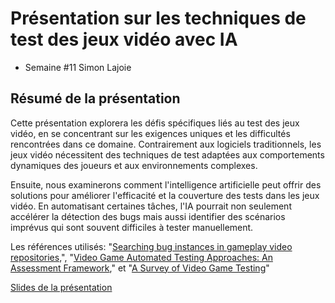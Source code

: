 # Présentation sur les techniques de test des jeux vidéo avec IA

- Semaine #11 Simon Lajoie

## Résumé de la présentation

Cette présentation explorera les défis spécifiques liés au test des jeux vidéo, en se concentrant sur les exigences uniques et les difficultés rencontrées dans ce domaine. Contrairement aux logiciels traditionnels, les jeux vidéo nécessitent des techniques de test adaptées aux comportements dynamiques des joueurs et aux environnements complexes.

Ensuite, nous examinerons comment l'intelligence artificielle peut offrir des solutions pour améliorer l'efficacité et la couverture des tests dans les jeux vidéo. En automatisant certaines tâches, l'IA pourrait non seulement accélérer la détection des bugs mais aussi identifier des scénarios imprévus qui sont souvent difficiles à tester manuellement.

Les références utilisés: "[Searching bug instances in gameplay video repositories,](https://asgaard.ece.ualberta.ca/papers/Journal/TG_2024_Taesiri_Searching_Bug_Instances_in_Gameplay_Video_Repositories.pdf)", "[Video Game Automated Testing Approaches: An Assessment Framework](https://ieeexplore.ieee.org/document/9234724)," et "[A Survey of Video Game Testing](https://ieeexplore.ieee.org/document/9463010)"

[Slides de la présentation]()